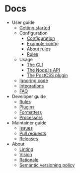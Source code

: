 # Docs

-   User guide
    -   [Getting started](user-guide/getting-started.md)
    -   Configuration
        -   [Configuration](user-guide/configuration/configuration.md)
        -   [Example config](user-guide/configuration/example-config.md)
        -   [About rules](user-guide/configuration/about-rules.md)
        -   [Rules](user-guide/configuration/rules.md)
    -   Usage
        -   [The CLI](user-guide/usage/cli.md)
        -   [The Node.js API](user-guide/usage/node-api.md)
        -   [The PostCSS plugin](user-guide/usage/postcss-plugin.md)
    -   [Ignoring code](user-guide/ignoring-code.md)
    -   [Integrations](user-guide/integrations.md)
    -   [FAQ](user-guide/faq.md)
-   Developer guide
    -   [Rules](developer-guide/rules.md)
    -   [Plugins](developer-guide/plugins.md)
    -   [Formatters](developer-guide/formatters.md)
    -   [Processors](developer-guide/processors.md)
-   Maintainer guide
    -   [Issues](maintainer-guide/issues.md)
    -   [Pull requests](maintainer-guide/pull-requests.md)
    -   [Releases](maintainer-guide/releases.md)
-   About
    -   [Linting](about/linting.md)
    -   [Vision](about/vision.md)
    -   [Rationale](about/rationale.md)
    -   [Semantic versioning policy](about/semantic-versioning.md)
